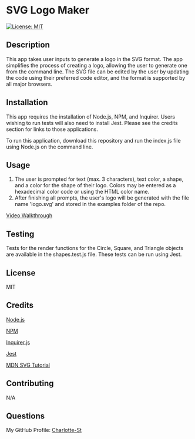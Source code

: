 # SVG Logo Maker

[![License: MIT](https://img.shields.io/badge/License-MIT-yellow.svg)](https://opensource.org/licenses/MIT)

## Description

This app takes user inputs to generate a logo in the SVG format. The app simplifies the process of creating a logo, allowing the user to generate one from the command line. The SVG file can be edited by the user by updating the code using their preferred code editor, and the format is supported by all major browsers. 

## Installation

This app requires the installation of Node.js, NPM, and Inquirer. Users wishing to run tests will also need to install Jest. Please see the credits section for links to those applications. 

To run this application, download this repository and run the index.js file using Node.js on the command line. 

## Usage

1. The user is prompted for text (max. 3 characters), text color, a shape, and a color for the shape of their logo. Colors may be entered as a hexadecimal color code or using the HTML color name. 
2. After finishing all prompts, the user's logo will be generated with the file name 'logo.svg' and stored in the examples folder of the repo. 

[Video Walkthrough]()

## Testing

Tests for the render functions for the Circle, Square, and Triangle objects are available in the shapes.test.js file. These tests can be run using Jest. 

## License

MIT

## Credits

[Node.js](https://nodejs.org/en)

[NPM](https://www.npmjs.com/)

[Inquirer.js](https://www.npmjs.com/package/inquirer)

[Jest](https://jestjs.io/)

[MDN SVG Tutorial](https://developer.mozilla.org/en-US/docs/Web/SVG/Tutorial)

## Contributing

N/A

## Questions

My GitHub Profile: [Charlotte-St](https://github.com/Charlotte-ST)